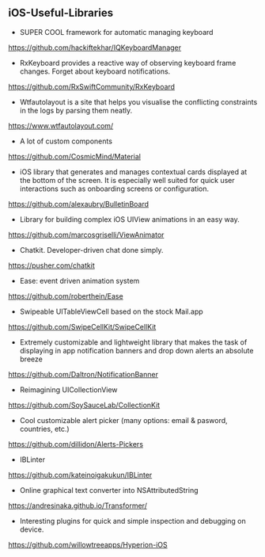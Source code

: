 ## iOS-Useful-Libraries

  - SUPER COOL framework for automatic managing keyboard

  https://github.com/hackiftekhar/IQKeyboardManager
  
  - RxKeyboard provides a reactive way of observing keyboard frame changes. Forget about keyboard notifications.
  
  https://github.com/RxSwiftCommunity/RxKeyboard
  
  -  Wtfautolayout is a site that helps you visualise the conflicting constraints in the logs by parsing them neatly.
  
  https://www.wtfautolayout.com/

  - A lot of custom components

  https://github.com/CosmicMind/Material
  
  - iOS library that generates and manages contextual cards displayed at the bottom of the screen. It is especially well suited for quick user interactions such as onboarding screens or configuration.
  
  https://github.com/alexaubry/BulletinBoard

  - Library for building complex iOS UIView animations in an easy way.
  
  https://github.com/marcosgriselli/ViewAnimator

  - Chatkit. Developer-driven chat done simply.
  
  https://pusher.com/chatkit

  - Ease: event driven animation system
  
  https://github.com/roberthein/Ease

  - Swipeable UITableViewCell based on the stock Mail.app
  
  https://github.com/SwipeCellKit/SwipeCellKit
  
  - Extremely customizable and lightweight library that makes the task of displaying in app notification banners and drop down alerts an absolute breeze
  
  https://github.com/Daltron/NotificationBanner
  
  - Reimagining UICollectionView
  
  https://github.com/SoySauceLab/CollectionKit
  
  - Cool customizable alert picker (many options: email & pasword, countries, etc.)
  
  https://github.com/dillidon/Alerts-Pickers
  
  - IBLinter
  
  https://github.com/kateinoigakukun/IBLinter
  
  - Online graphical text converter into NSAttributedString
  
  https://andresinaka.github.io/Transformer/
  
  - Interesting plugins for quick and simple inspection and debugging on device.
  
  https://github.com/willowtreeapps/Hyperion-iOS
